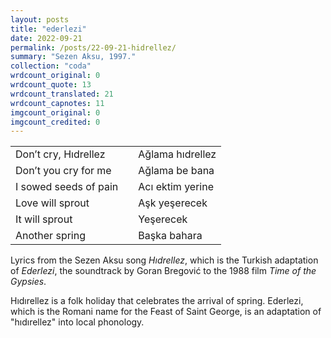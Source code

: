```yaml
---
layout: posts
title: "ederlezi"
date: 2022-09-21
permalink: /posts/22-09-21-hidrellez/
summary: "Sezen Aksu, 1997."
collection: "coda"
wrdcount_original: 0
wrdcount_quote: 13
wrdcount_translated: 21
wrdcount_capnotes: 11
imgcount_original: 0
imgcount_credited: 0
---
```

| | | |
|-|-|-|
|<span class="text-body-quote">Don’t cry, Hıdrellez</span>| |<span class="text-body-qtdark">Ağlama hıdrellez</span>|
|<span class="text-body-quote">Don’t you cry for me</span>| |<span class="text-body-qtdark">Ağlama be bana</span>|
|<span class="text-body-quote">I sowed seeds of pain</span>| |<span class="text-body-qtdark">Acı ektim yerine</span>|
|<span class="text-body-quote">Love will sprout</span>| |<span class="text-body-qtdark">Aşk yeşerecek</span>|
|<span class="text-body-quote">It will sprout</span>| |<span class="text-body-qtdark">Yeşerecek</span>|
|<span class="text-body-quote">Another spring</span>| |<span class="text-body-qtdark">Başka bahara</span>|

<span class="text-body-credit">Lyrics from the Sezen Aksu song *Hıdrellez*, which is the Turkish adaptation of *Ederlezi*, the soundtrack by Goran Bregović to the 1988 film *Time of the Gypsies*.</span>  

<span class="text-body-credit">Hıdırellez is a folk holiday that celebrates the arrival of spring. Ederlezi, which is the Romani name for the Feast of Saint George, is an adaptation of "hıdırellez" into local phonology.</span>

